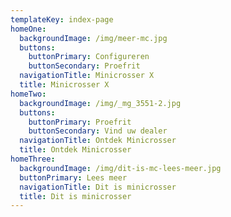 ```yaml
---
templateKey: index-page
homeOne:
  backgroundImage: /img/meer-mc.jpg
  buttons:
    buttonPrimary: Configureren
    buttonSecondary: Proefrit
  navigationTitle: Minicrosser X
  title: Minicrosser X
homeTwo:
  backgroundImage: /img/_mg_3551-2.jpg
  buttons:
    buttonPrimary: Proefrit
    buttonSecondary: Vind uw dealer
  navigationTitle: Ontdek Minicrosser
  title: Ontdek Minicrosser
homeThree:
  backgroundImage: /img/dit-is-mc-lees-meer.jpg
  buttonPrimary: Lees meer
  navigationTitle: Dit is minicrosser
  title: Dit is minicrosser
---
```


